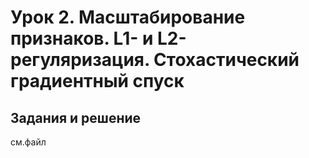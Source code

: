 # Урок 2. Масштабирование признаков. L1- и L2-регуляризация. Стохастический градиентный спуск

## Задания и решение

см.файл
